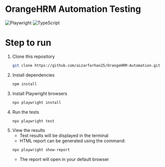 # OrangeHRM Automation Testing

![Playwright](https://img.shields.io/badge/Playwright-45ba4b?style=for-the-badge&logo=playwright&logoColor=white)
![TypeScript](https://img.shields.io/badge/TypeScript-3178C6?style=for-the-badge&logo=typescript&logoColor=white)

# Step to run
1. Clone this repository
    ```bash
    git clone https://github.com/aizarfarhan25/OrangeHRM-Automation.git
    ```
2. Install dependencies
    ```bash
    npm install
    ```
3. Install Playwright browsers
    ```bash
    npx playwright install
    ```
4. Run the tests
    ```bash
    npx playwright test
    ```
5. View the results
    - Test results will be displayed in the terminal
    - HTML report can be generated using the command:
    ```bash
    npx playwright show-report
    ```
    - The report will open in your default browser